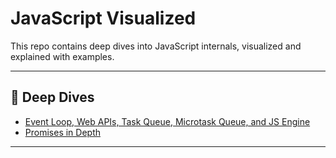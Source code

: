 # JavaScript Visualized

This repo contains deep dives into JavaScript internals, visualized and explained with examples.

---

## 📖 Deep Dives
- [Event Loop, Web APIs, Task Queue, Microtask Queue, and JS Engine](./event-loop/README.md)
- [Promises in Depth](./promises/README.md)

---
